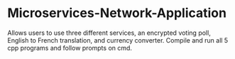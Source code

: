 # Microservices-Network-Application
Allows users to use three different services, an encrypted voting poll, English to French translation, and currency converter. Compile and run all 5 cpp programs and follow prompts on cmd.
